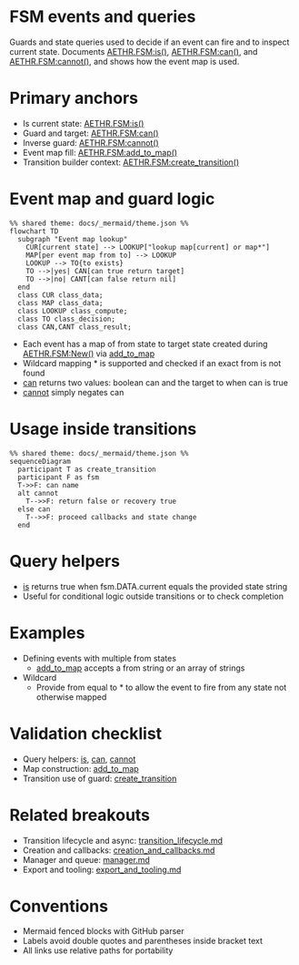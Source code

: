 # FSM events and queries

Guards and state queries used to decide if an event can fire and to inspect current state. Documents [AETHR.FSM:is()](../../dev/FSM.lua:401), [AETHR.FSM:can()](../../dev/FSM.lua:407), and [AETHR.FSM:cannot()](../../dev/FSM.lua:421), and shows how the event map is used.

# Primary anchors

- Is current state: [AETHR.FSM:is()](../../dev/FSM.lua:401)
- Guard and target: [AETHR.FSM:can()](../../dev/FSM.lua:407)
- Inverse guard: [AETHR.FSM:cannot()](../../dev/FSM.lua:421)
- Event map fill: [AETHR.FSM:add_to_map()](../../dev/FSM.lua:200)
- Transition builder context: [AETHR.FSM:create_transition()](../../dev/FSM.lua:104)

# Event map and guard logic

```mermaid
%% shared theme: docs/_mermaid/theme.json %%
flowchart TD
  subgraph "Event map lookup"
    CUR[current state] --> LOOKUP["lookup map[current] or map*"]
    MAP[per event map from to] --> LOOKUP
    LOOKUP --> TO{to exists}
    TO -->|yes| CAN[can true return target]
    TO -->|no| CANT[can false return nil]
  end
  class CUR class_data;
  class MAP class_data;
  class LOOKUP class_compute;
  class TO class_decision;
  class CAN,CANT class_result;
```

- Each event has a map of from state to target state created during [AETHR.FSM:New()](../../dev/FSM.lua:366) via [add_to_map](../../dev/FSM.lua:200)
- Wildcard mapping * is supported and checked if an exact from is not found
- [can](../../dev/FSM.lua:407) returns two values: boolean can and the target to when can is true
- [cannot](../../dev/FSM.lua:421) simply negates can

# Usage inside transitions

```mermaid
%% shared theme: docs/_mermaid/theme.json %%
sequenceDiagram
  participant T as create_transition
  participant F as fsm
  T->>F: can name
  alt cannot
    T-->>F: return false or recovery true
  else can
    T-->>F: proceed callbacks and state change
  end
```

# Query helpers

- [is](../../dev/FSM.lua:401) returns true when fsm.DATA.current equals the provided state string
- Useful for conditional logic outside transitions or to check completion

# Examples

- Defining events with multiple from states
  - [add_to_map](../../dev/FSM.lua:200) accepts a from string or an array of strings
- Wildcard
  - Provide from equal to * to allow the event to fire from any state not otherwise mapped

# Validation checklist

- Query helpers: [is](../../dev/FSM.lua:401), [can](../../dev/FSM.lua:407), [cannot](../../dev/FSM.lua:421)
- Map construction: [add_to_map](../../dev/FSM.lua:200)
- Transition use of guard: [create_transition](../../dev/FSM.lua:104)

# Related breakouts

- Transition lifecycle and async: [transition_lifecycle.md](./transition_lifecycle.md)
- Creation and callbacks: [creation_and_callbacks.md](./creation_and_callbacks.md)
- Manager and queue: [manager.md](./manager.md)
- Export and tooling: [export_and_tooling.md](./export_and_tooling.md)

# Conventions

- Mermaid fenced blocks with GitHub parser
- Labels avoid double quotes and parentheses inside bracket text
- All links use relative paths for portability